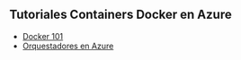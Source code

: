 ## Tutoriales Containers Docker en Azure ##

*	[Docker 101](https://github.com/feranto/azureDemos/tree/master/OpenDevFrameworks/Docker/docker-101) 
*	[Orquestadores en Azure](https://github.com/feranto/azureDemos/tree/master/OpenDevFrameworks/Docker/orquestadores-101-acs)